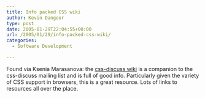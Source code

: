 ```yaml
---
title: Info packed CSS wiki
author: Kevin Dangoor
type: post
date: 2005-01-29T22:04:55+00:00
url: /2005/01/29/info-packed-css-wiki/
categories:
  - Software Development

---
```

Found via Ksenia Marasanova: the [css-discuss wiki][1] is a companion to the css-discuss mailing list and is full of good info. Particularly given the variety of CSS support in browsers, this is a great resource. Lots of links to resources all over the place.

 [1]: http://css-discuss.incutio.com/?page=FrontPage "Front Page - css-discuss"